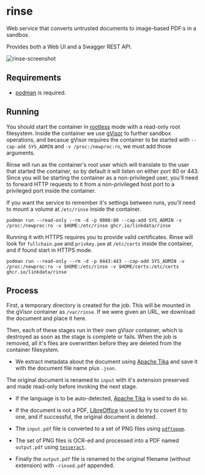 # rinse

Web service that converts untrusted documents to image-based PDF:s in a sandbox.

Provides both a Web UI and a Swagger REST API.

![rinse-screenshot](https://github.com/user-attachments/assets/3ff19728-beb5-4354-a2f3-7ba9fdeee424)

## Requirements

* [podman](https://podman.io/) is required.

## Running

You should start the container in [rootless](https://github.com/containers/podman/blob/main/docs/tutorials/rootless_tutorial.md) mode
with a read-only root filesystem. Inside the container we use [gVisor](https://gvisor.dev/) to further sandbox operations, and
becasue gVisor requires the container to be started with `--cap-add SYS_ADMIN` and `-v /proc:/newproc:ro`, we must add those arguments.

Rinse will run as the container's root user which will translate to the user that started the container,
so by default it will listen on either port 80 or 443. Since you will be starting the container as a
non-privileged user, you'll need to forward HTTP requests to it from a non-privileged host port to
a privileged port inside the container.

If you want the service to remember it's settings between runs, you'll need to mount a volume at `/etc/rinse` inside the container.

`podman run --read-only --rm -d -p 8080:80 --cap-add SYS_ADMIN -v /proc:/newproc:ro -v $HOME:/etc/rinse ghcr.io/linkdata/rinse`

Running it with HTTPS requires you to provide valid certificates. Rinse will look for
`fullchain.pem` and `privkey.pem` at `/etc/certs` inside the container, and if found
start in HTTPS mode.

`podman run --read-only --rm -d -p 8443:443 --cap-add SYS_ADMIN -v /proc:/newproc:ro -v $HOME:/etc/rinse -v $HOME/certs:/etc/certs ghcr.io/linkdata/rinse`

## Process

First, a temporary directory is created for the job. This will be mounted in the 
gVisor container as `/var/rinse`. If we were given an URL, we download the
document and place it here.

Then, each of these stages run in their own gVisor container, which is destroyed 
as soon as the stage is complete or fails. When the job is removed, all it's files
are overwritten before they are deleted from the container filesystem.

- We extract metadata about the document using [Apache Tika](https://tika.apache.org/)
  and save it with the document file name plus `.json`.

The original document is renamed to `input` with it's extension preserved and made
read-only before invoking the next stage.

- If the language is to be auto-detected, [Apache Tika](https://tika.apache.org/)
  is used to do so.

- If the document is not a PDF, [LibreOffice](https://www.libreoffice.org/) is
  used to try to covert it to one, and if successful, the original document
  is deleted.

- The `input.pdf` file is converted to a set of PNG files using
  [`pdftoppm`](https://poppler.freedesktop.org/).

- The set of PNG files is OCR-ed and processed into a PDF named
  `output.pdf` using [`tesseract`](https://tesseract-ocr.github.io/).

- Finally the `output.pdf` file is renamed to the original filename
  (without extension) with `-rinsed.pdf` appended.
